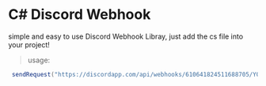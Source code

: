 # C# Discord Webhook

simple and easy to use Discord Webhook Libray, just add the cs file into your project!

> usage: 
```csharp
 sendRequest("https://discordapp.com/api/webhooks/610641824511688705/Y0E-xIPYi6InrmVIPkqeUOhoKtcw6XDQHTrSzIZUudIAK5rBK762Ar84ehc4guKT-bjD", "hi!"); 
```
